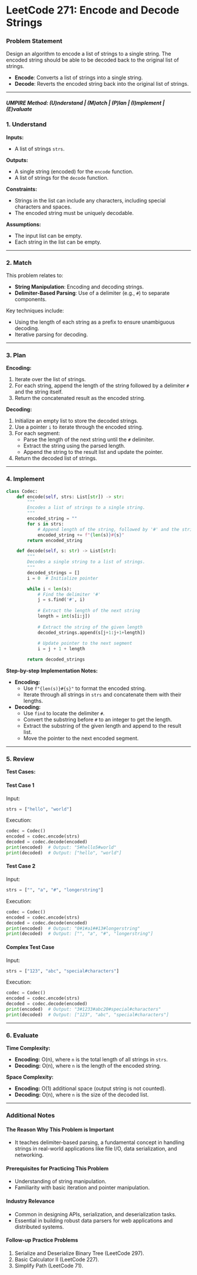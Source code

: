 # LeetCode 271: Encode and Decode Strings

### Problem Statement
Design an algorithm to encode a list of strings to a single string. The encoded string should be able to be decoded back to the original list of strings.

- **Encode**: Converts a list of strings into a single string.
- **Decode**: Reverts the encoded string back into the original list of strings.

---

##### UMPIRE Method: (U)nderstand | (M)atch | (P)lan | (I)mplement | (E)valuate

### 1. Understand

**Inputs:**
- A list of strings `strs`.

**Outputs:**
- A single string (encoded) for the `encode` function.
- A list of strings for the `decode` function.

**Constraints:**
- Strings in the list can include any characters, including special characters and spaces.
- The encoded string must be uniquely decodable.

**Assumptions:**
- The input list can be empty.
- Each string in the list can be empty.

---

### 2. Match

This problem relates to:
- **String Manipulation**: Encoding and decoding strings.
- **Delimiter-Based Parsing**: Use of a delimiter (e.g., `#`) to separate components.

Key techniques include:
- Using the length of each string as a prefix to ensure unambiguous decoding.
- Iterative parsing for decoding.

---

### 3. Plan

**Encoding:**
1. Iterate over the list of strings.
2. For each string, append the length of the string followed by a delimiter `#` and the string itself.
3. Return the concatenated result as the encoded string.

**Decoding:**
1. Initialize an empty list to store the decoded strings.
2. Use a pointer `i` to iterate through the encoded string.
3. For each segment:
   - Parse the length of the next string until the `#` delimiter.
   - Extract the string using the parsed length.
   - Append the string to the result list and update the pointer.
4. Return the decoded list of strings.

---

### 4. Implement

```python
class Codec:
    def encode(self, strs: List[str]) -> str:
        """
        Encodes a list of strings to a single string.
        """
        encoded_string = ""
        for s in strs:
            # Append length of the string, followed by '#' and the string itself
            encoded_string += f"{len(s)}#{s}"
        return encoded_string

    def decode(self, s: str) -> List[str]:
        """
        Decodes a single string to a list of strings.
        """
        decoded_strings = []
        i = 0  # Initialize pointer

        while i < len(s):
            # Find the delimiter '#'
            j = s.find('#', i)
            
            # Extract the length of the next string
            length = int(s[i:j])
            
            # Extract the string of the given length
            decoded_strings.append(s[j+1:j+1+length])
            
            # Update pointer to the next segment
            i = j + 1 + length

        return decoded_strings
```

**Step-by-step Implementation Notes:**
- **Encoding:**
  - Use `f"{len(s)}#{s}"` to format the encoded string.
  - Iterate through all strings in `strs` and concatenate them with their lengths.
- **Decoding:**
  - Use `find` to locate the delimiter `#`.
  - Convert the substring before `#` to an integer to get the length.
  - Extract the substring of the given length and append to the result list.
  - Move the pointer to the next encoded segment.

---

### 5. Review

**Test Cases:**

#### Test Case 1
Input:
```python
strs = ["hello", "world"]
```
Execution:
```python
codec = Codec()
encoded = codec.encode(strs)
decoded = codec.decode(encoded)
print(encoded)  # Output: "5#hello5#world"
print(decoded)  # Output: ["hello", "world"]
```

#### Test Case 2
Input:
```python
strs = ["", "a", "#", "longerstring"]
```
Execution:
```python
codec = Codec()
encoded = codec.encode(strs)
decoded = codec.decode(encoded)
print(encoded)  # Output: "0#1#a1##13#longerstring"
print(decoded)  # Output: ["", "a", "#", "longerstring"]
```

#### Complex Test Case
Input:
```python
strs = ["123", "abc", "special#characters"]
```
Execution:
```python
codec = Codec()
encoded = codec.encode(strs)
decoded = codec.decode(encoded)
print(encoded)  # Output: "3#1233#abc20#special#characters"
print(decoded)  # Output: ["123", "abc", "special#characters"]
```

---

### 6. Evaluate

**Time Complexity:**
- **Encoding:** O(n), where `n` is the total length of all strings in `strs`.
- **Decoding:** O(n), where `n` is the length of the encoded string.

**Space Complexity:**
- **Encoding:** O(1) additional space (output string is not counted).
- **Decoding:** O(n), where `n` is the size of the decoded list.

---

### Additional Notes

#### The Reason Why This Problem is Important
- It teaches delimiter-based parsing, a fundamental concept in handling strings in real-world applications like file I/O, data serialization, and networking.

#### Prerequisites for Practicing This Problem
- Understanding of string manipulation.
- Familiarity with basic iteration and pointer manipulation.

#### Industry Relevance
- Common in designing APIs, serialization, and deserialization tasks.
- Essential in building robust data parsers for web applications and distributed systems.

#### Follow-up Practice Problems
1. Serialize and Deserialize Binary Tree (LeetCode 297).
2. Basic Calculator II (LeetCode 227).
3. Simplify Path (LeetCode 71).
